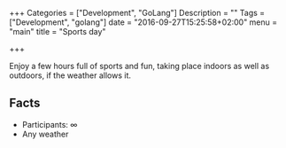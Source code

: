 +++
Categories = ["Development", "GoLang"]
Description = ""
Tags = ["Development", "golang"]
date = "2016-09-27T15:25:58+02:00"
menu = "main"
title = "Sports day"

+++

Enjoy a few hours full of sports and fun, taking place indoors as well as outdoors, if the weather allows it.

## Facts
* Participants: ∞
* Any weather
